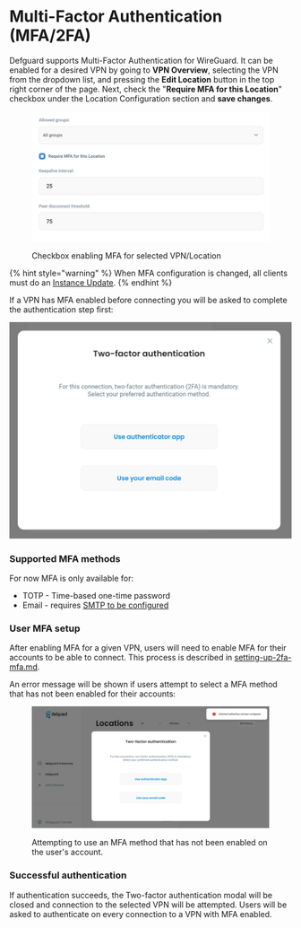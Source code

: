 # Multi-Factor Authentication (MFA/2FA)

Defguard supports Multi-Factor Authentication for WireGuard. It can be enabled for a desired VPN by going to **VPN Overview**, selecting the VPN from the dropdown list, and pressing the **Edit Location** button in the top right corner of the page. Next, check the "**Require MFA for this Location**" checkbox under the Location Configuration section and **save changes**.

<figure><img src="../../.gitbook/assets/Screenshot 2024-01-22 at 15.10.27.png" alt=""><figcaption><p>Checkbox enabling MFA for selected VPN/Location</p></figcaption></figure>

{% hint style="warning" %}
When MFA configuration is changed, all clients must do an [Instance Update](update-instance.md).
{% endhint %}

If a VPN has MFA enabled before connecting you will be asked to complete the authentication step first:

![](../../.gitbook/assets/defguard-client-mfa-modal.png)&#x20;

### Supported MFA methods

For now MFA is only available for:

* TOTP - Time-based one-time password
* Email - requires [SMTP to be configured](../../help/setting-up-smtp-for-email-notifications.md)

### User MFA setup

After enabling MFA for a given VPN, users will need to enable MFA for their accounts to be able to connect. This process is described in [setting-up-2fa-mfa.md](../../help/setting-up-2fa-mfa.md "mention").

An error message will be shown if users attempt to select a MFA method that has not been enabled for their accounts:

<figure><img src="../../.gitbook/assets/defguard-client-mfa-not-configured.png" alt=""><figcaption><p>Attempting to use an MFA method that has not been enabled on the user's account.</p></figcaption></figure>

### Successful authentication

If authentication succeeds, the Two-factor authentication modal will be closed and connection to the selected VPN will be attempted. Users will be asked to authenticate on every connection to a VPN with MFA enabled.
